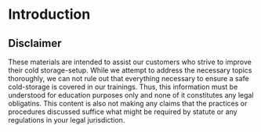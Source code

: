# Introduction

## Disclaimer 

These materials are intended to assist our customers who strive to improve their cold storage-setup. While we attempt to address the necessary topics thoroughly, we can not rule out that everything necessary to ensure a safe cold-storage is covered in our trainings. Thus, this information must be understood for education purposes only and none of it constitutes any legal obligatins.
This content is also not making any claims that the practices or procedures discussed suffice what might be required by statute or any regulations in your legal jurisdiction.
